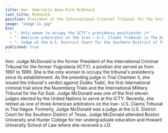 ```yaml
---
title: Hon. Gabrielle Anne Kirk McDonald
last_title: McDonald
position: President of the International Criminal Tribunal for the Former Yugoslavia (1997—1999).
image: "image-11.jpg"
bio: 
  - "- Only woman to occupy the ICTY’s presidency position<br />"
  - "- American arbitrator on the Iran – U.S. Claims Tribunal in The Hague, The Netherlands (2001-2013)<br />"
  - "- Judge at the U.S. District Court for the Southern District of Texas (1979-1988)<br />"
published: true
---
```


Hon. Judge McDonald is the former President of the International Criminal Tribunal for the former Yugoslavia (ICTY), a position she served as from 1997 to 1999. She is the only woman to occupy the tribunal's presidency since its establishment. As the presiding judge in Trial Chamber II, she issued the tribunal's verdict against Duško Tadić, the first international criminal trial since the Nuremberg Trials and the International Military Tribunal for the Far East. Judge McDonald was one of the first eleven judges elected by the United Nations to serve at the ICTY. Recently, she retired as one of three American arbitrators on the Iran- U.S. Claims Tribunal in The Hague. Formerly, Judge McDonald was a judge at the U.S. District Court for the Southern District of Texas. Judge McDonald attended Boston University and Hunter College for her undergraduate education and Howard University School of Law where she received a J.D.